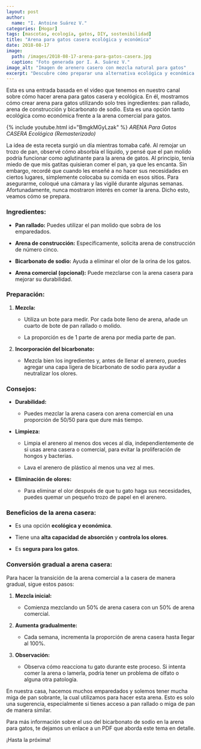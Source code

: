 ```yaml
---
layout: post
author:
  name: "I. Antoine Suárez V."
categories: [Hogar]
tags: [mascotas, ecología, gatos, DIY, sostenibilidad]
title: "Arena para gatos casera ecológica y económica"
date: 2018-08-17
image:
  path: /images/2018-08-17-arena-para-gatos-casera.jpg
  caption: "Foto generada por I. A. Suárez V."
image_alt: "Imagen de arenero casero con mezcla natural para gatos"
excerpt: "Descubre cómo preparar una alternativa ecológica y económica a la arena comercial para gatos utilizando pan rallado, arena de construcción y bicarbonato de sodio."
---
```

Esta es una entrada basada en el video que tenemos en nuestro canal sobre cómo hacer arena para gatos casera y ecológica. En él, mostramos cómo crear arena para gatos utilizando solo tres ingredientes: pan rallado, arena de construcción y bicarbonato de sodio. Esta es una opción tanto ecológica como económica frente a la arena comercial para gatos.

{% include youtube.html id="BmgkMGyLzak" %}
_ARENA Para Gatos CASERA Ecológica (Remasterizado)_

La idea de esta receta surgió un día mientras tomaba café. Al remojar un trozo de pan, observé cómo absorbía el líquido, y pensé que el pan molido podría funcionar como aglutinante para la arena de gatos. Al principio, tenía miedo de que mis gatitas quisieran comer el pan, ya que les encanta. Sin embargo, recordé que cuando les enseñé a no hacer sus necesidades en ciertos lugares, simplemente colocaba su comida en esos sitios. Para asegurarme, coloqué una cámara y las vigilé durante algunas semanas. Afortunadamente, nunca mostraron interés en comer la arena. Dicho esto, veamos cómo se prepara.

### Ingredientes:

- **Pan rallado:** Puedes utilizar el pan molido que sobra de los emparedados.
    
- **Arena de construcción:** Específicamente, solicita arena de construcción de número cinco.
    
- **Bicarbonato de sodio:** Ayuda a eliminar el olor de la orina de los gatos.
    
- **Arena comercial (opcional):** Puede mezclarse con la arena casera para mejorar su durabilidad.
    

### Preparación:

1. **Mezcla:**
    
    - Utiliza un bote para medir. Por cada bote lleno de arena, añade un cuarto de bote de pan rallado o molido.
        
    - La proporción es de 1 parte de arena por media parte de pan.
        
2. **Incorporación del bicarbonato:**
    
    - Mezcla bien los ingredientes y, antes de llenar el arenero, puedes agregar una capa ligera de bicarbonato de sodio para ayudar a neutralizar los olores.
        

### Consejos:

- **Durabilidad:**
    
    - Puedes mezclar la arena casera con arena comercial en una proporción de 50/50 para que dure más tiempo.
        
- **Limpieza:**
    
    - Limpia el arenero al menos dos veces al día, independientemente de si usas arena casera o comercial, para evitar la proliferación de hongos y bacterias.
        
    - Lava el arenero de plástico al menos una vez al mes.
        
- **Eliminación de olores:**
    
    - Para eliminar el olor después de que tu gato haga sus necesidades, puedes quemar un pequeño trozo de papel en el arenero.
        

### Beneficios de la arena casera:

- Es una opción **ecológica y económica**.
    
- Tiene una **alta capacidad de absorción** y **controla los olores**.
    
- Es **segura para los gatos**.
    

### Conversión gradual a arena casera:

Para hacer la transición de la arena comercial a la casera de manera gradual, sigue estos pasos:

1. **Mezcla inicial:**
    
    - Comienza mezclando un 50% de arena casera con un 50% de arena comercial.
        
2. **Aumenta gradualmente:**
    
    - Cada semana, incrementa la proporción de arena casera hasta llegar al 100%.
        
3. **Observación:**
    
    - Observa cómo reacciona tu gato durante este proceso. Si intenta comer la arena o lamerla, podría tener un problema de olfato o alguna otra patología.
        

En nuestra casa, hacemos muchos emparedados y solemos tener mucha miga de pan sobrante, la cual utilizamos para hacer esta arena. Esto es solo una sugerencia, especialmente si tienes acceso a pan rallado o miga de pan de manera similar.

Para más información sobre el uso del bicarbonato de sodio en la arena para gatos, te dejamos un enlace a un PDF que aborda este tema en detalle.

¡Hasta la próxima!